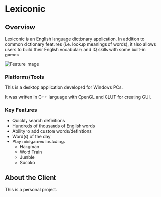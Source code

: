 # Lexiconic

## Overview
Lexiconic is an English language dictionary application. In addition to common dictionary features (i.e. lookup meanings of words), it also allows users to build their English vocabulary and IQ skills with some built-in games.

![Feature Image](http://saifkhichi96.github.io/projects/apps/lexiconic/portfolio.png)

### Platforms/Tools
This is a desktop application developed for Windows PCs.

It was written in C++ language with OpenGL and GLUT for creating GUI.

### Key Features
- Quickly search definitions
- Hundreds of thousands of English words
- Ability to add custom words/definitions
- Word(s) of the day
- Play minigames including:
  - Hangman
  - Word Train
  - Jumble
  - Sudoko

## About the Client
This is a personal project.
